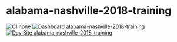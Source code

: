 # alabama-nashville-2018-training

![CI none](https://img.shields.io/badge/ci-none-orange.svg)
[![Dashboard alabama-nashville-2018-training](https://img.shields.io/badge/dashboard-alabama_nashville_2018_training-yellow.svg)](https://dashboard.pantheon.io/sites/625fc1b1-0eb9-414c-99af-925e92efba59#dev/code)
[![Dev Site alabama-nashville-2018-training](https://img.shields.io/badge/site-alabama_nashville_2018_training-blue.svg)](http://dev-alabama-nashville-2018-training.pantheonsite.io/)